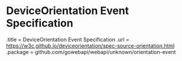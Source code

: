 # DeviceOrientation Event Specification

.title = DeviceOrientation Event Specification
.url = <https://w3c.github.io/deviceorientation/spec-source-orientation.html>
.package = github.com/gowebapi/webapi/unknown/orientation-event
